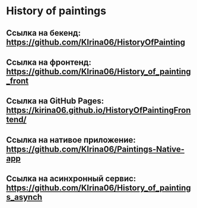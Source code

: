 # History of paintings

## Ссылка на бекенд: https://github.com/KIrina06/HistoryOfPainting

## Ссылка на фронтенд: https://github.com/KIrina06/History_of_painting_front

## Ссылка на GitHub Pages: https://kirina06.github.io/HistoryOfPaintingFrontend/

## Ссылка на нативое приложение: https://github.com/KIrina06/Paintings-Native-app

## Ссылка на асинхронный сервис: https://github.com/KIrina06/History_of_paintings_asynch
